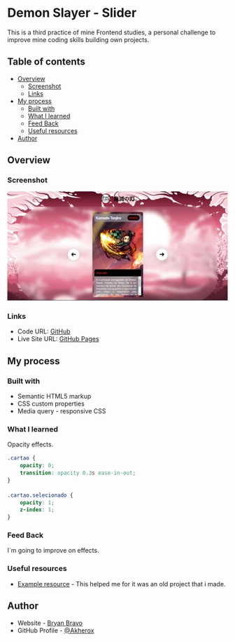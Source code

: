 # Demon Slayer - Slider

This is a third practice of mine Frontend studies, a personal challenge to improve mine coding skills building own projects. 

## Table of contents

- [Overview](#overview)
  - [Screenshot](#screenshot)
  - [Links](#links)
- [My process](#my-process)
  - [Built with](#built-with)
  - [What I learned](#what-i-learned)
  - [Feed Back](#feed-back)
  - [Useful resources](#useful-resources)
- [Author](#author)

## Overview

### Screenshot

![](/src/imagens/screenshot.jpg)

### Links

- Code URL: [GitHub](https://github.com/Akherox/demon-slayer-slider)
- Live Site URL: [GitHub Pages](https://akherox.github.io/demon-slayer-slider/)

## My process

### Built with

- Semantic HTML5 markup
- CSS custom properties
- Media query - responsive CSS

### What I learned

Opacity effects.

```css
.cartao {
    opacity: 0;
    transition: opacity 0.3s ease-in-out;
}

.cartao.selecionado {
    opacity: 1;
    z-index: 1;
}
```

### Feed Back

I`m going to improve on effects.

### Useful resources

- [Example resource](https://github.com/Akherox/marvel-pvp) - This helped me for it was an old project that i made.

## Author

- Website - [Bryan Bravo](https://www.linkedin.com/in/alex-bravo-008-mk)
- GitHub Profile - [@Akherox](https://github.com/Akherox)
